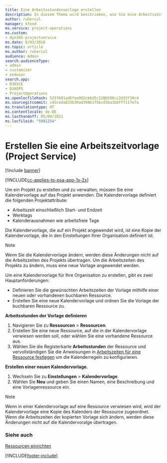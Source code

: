 ```yaml
---
title: Eine Arbeitsstundenvorlage erstellen
description: In diesem Thema wird beschrieben, wie Sie eine Arbeitszeitvorlage in Project Service erstellen.
author: ruhercul
manager: kfend
ms.service: project-operations
ms.custom:
- dyn365-projectservice
ms.date: 8/03/2018
ms.topic: article
ms.author: ruhercul
audience: Admin
search.audienceType:
- admin
- customizer
- enduser
search.app:
- D365CE
- D365PS
- ProjectOperations
ms.openlocfilehash: 525f601ad6fee902cb6d5c128b596cc2d33f30c4
ms.sourcegitcommit: c45ceda833b30ad39861f5bcd3ba1bbfff11fe7a
ms.translationtype: HT
ms.contentlocale: de-DE
ms.lasthandoff: 05/04/2021
ms.locfileid: "5981254"
---
```

# <a name="create-a-work-hours-template-project-service"></a>Erstellen Sie eine Arbeitszeitvorlage (Project Service)

[!include [banner](../includes/psa-now-project-operations.md)]

[!INCLUDE[cc-applies-to-psa-app-1x-2x](../includes/cc-applies-to-psa-app-3x.md)]

Um ein Projekt zu erstellen und zu verwalten, müssen Sie eine Kalendervorlage auf das Projekt anwenden. Die Kalendervorlage definiert die folgenden Projektattribute:

- Arbeitszeit einschließlich Start- und Endzeit
- Werktags
- Kalenderausnahmen wie arbeitsfreie Tage

Die Kalendervorlage, die auf ein Projekt angewendet wird, ist eine Kopie der Kalendervorlage, die in den Einstellungen Ihrer Organisation definiert ist.

> [!NOTE]
> Wenn Sie die Kalendervorlage ändern, werden diese Änderungen nicht auf die Arbeitszeiten des Projekts übertragen. Um die Arbeitszeiten des Projekts zu ändern, muss eine neue Vorlage angewendet werden.

Um eine Kalendervorlage für Ihre Organisation zu erstellen, gibt es zwei Hauptanforderungen:

- Definieren Sie die gewünschten Arbeitszeiten der Vorlage mithilfe einer neuen oder vorhandenen buchbaren Ressource.
- Erstellen Sie eine neue Kalendervorlage und ordnen Sie die Vorlage der buchbaren Ressource zu.

**Arbeitsstunden der Vorlage definieren**

1. Navigieren Sie zu **Ressourcen** \> **Ressourcen**.
2. Erstellen Sie eine neue Ressource, auf die in der Kalendervorlage verwiesen werden soll, oder wählen Sie eine vorhandene Ressource aus.
3. Wählen Sie die Registerkarte **Arbeitsstunden** der Ressource und vervollständigen Sie die Anweisungen in [Arbeitszeiten für eine Ressource festlegen](https://docs.microsoft.com/dynamics365/field-service/set-work-hours-resource) um die Kalenderregeln zu konfigurieren.

**Erstellen einer neuen Kalendervorlage.**

1. Wechseln Sie zu **Einstellungen** \> **Kalendervorlage**.
2. Wählen Sie **Neu** und geben Sie einen Namen, eine Beschreibung und eine Vorlagenressource ein.


> [!NOTE]
> Wenn in einer Kalendervorlage auf eine Ressource verwiesen wird, wird der Kalendervorlage eine Kopie des Kalenders der Ressource zugeordnet. Wenn die Arbeitszeiten der kopierten Vorlage sich ändern, werden diese Änderungen nicht auf die Kalendervoralge übertragen.


### <a name="see-also"></a>Siehe auch  
 [Ressourcen einrichten](../psa/set-up-resources.md)


[!INCLUDE[footer-include](../includes/footer-banner.md)]
